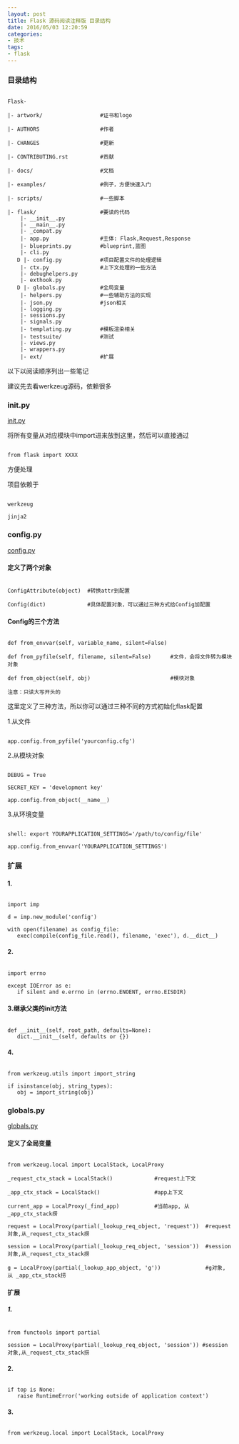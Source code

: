 ```yaml
---
layout: post
title: Flask 源码阅读注释版 目录结构
date: 2016/05/03 12:20:59
categories: 
- 技术
tags: 
- flask
---
```


### 目录结构

```

Flask-

|- artwork/                  #证书和logo

|- AUTHORS                   #作者

|- CHANGES                   #更新

|- CONTRIBUTING.rst          #贡献

|- docs/                     #文档

|- examples/                 #例子，方便快速入门

|- scripts/                  #一些脚本

|- flask/                    #要读的代码
    |- __init__.py
    |- __main__.py
    |- _compat.py
    |- app.py                #主体: Flask,Request,Response
    |- blueprints.py         #blueprint,蓝图
    |- cli.py
   D |- config.py            #项目配置文件的处理逻辑
    |- ctx.py                #上下文处理的一些方法
    |- debughelpers.py
    |- exthook.py
   D |- globals.py           #全局变量
    |- helpers.py            #一些辅助方法的实现
    |- json.py               #json相关
    |- logging.py
    |- sessions.py
    |- signals.py
    |- templating.py         #模板渲染相关
    |- testsuite/            #测试
    |- views.py
    |- wrappers.py
    |- ext/                  #扩展

```

以下以阅读顺序列出一些笔记

建议先去看werkzeug源码，依赖很多

### init.py

[init.py](https://github.com/pallets/flask/blob/master/flask/__init__.py)

将所有变量从对应模块中import进来放到这里，然后可以直接通过

```

from flask import XXXX

```

方便处理

项目依赖于

```

werkzeug

jinja2

```

### config.py

[config.py](https://github.com/pallets/flask/blob/master/flask/config.py)

#### 定义了两个对象

```

ConfigAttribute(object)  #转换attr到配置

Config(dict)             #具体配置对象，可以通过三种方式给Config加配置

```

#### Config的三个方法

```

def from_envvar(self, variable_name, silent=False)

def from_pyfile(self, filename, silent=False)      #文件，会将文件转为模块对象

def from_object(self, obj)                         #模块对象

注意：只读大写开头的

```

这里定义了三种方法，所以你可以通过三种不同的方式初始化flask配置

1.从文件

```

app.config.from_pyfile('yourconfig.cfg')

```

2.从模块对象

```

DEBUG = True

SECRET_KEY = 'development key'

app.config.from_object(__name__)

```

3.从环境变量

```

shell: export YOURAPPLICATION_SETTINGS='/path/to/config/file'

app.config.from_envvar('YOURAPPLICATION_SETTINGS')

```

### 扩展

#### 1.

```

import imp

d = imp.new_module('config')

with open(filename) as config_file:
   exec(compile(config_file.read(), filename, 'exec'), d.__dict__)

```

#### 2.

```

import errno

except IOError as e:
   if silent and e.errno in (errno.ENOENT, errno.EISDIR)

```

#### 3.继承父类的init方法

```

def __init__(self, root_path, defaults=None):
   dict.__init__(self, defaults or {})

```

#### 4.

```

from werkzeug.utils import import_string

if isinstance(obj, string_types):
   obj = import_string(obj)

```

### globals.py

[globals.py](https://github.com/pallets/flask/blob/master/flask/globals.py)

#### 定义了全局变量

```

from werkzeug.local import LocalStack, LocalProxy

_request_ctx_stack = LocalStack()             #request上下文 

_app_ctx_stack = LocalStack()                 #app上下文

current_app = LocalProxy(_find_app)           #当前app, 从 _app_ctx_stack捞

request = LocalProxy(partial(_lookup_req_object, 'request'))  #request对象,从_request_ctx_stack捞

session = LocalProxy(partial(_lookup_req_object, 'session'))  #session对象,从_request_ctx_stack捞

g = LocalProxy(partial(_lookup_app_object, 'g'))              #g对象, 从 _app_ctx_stack捞

```

#### 扩展

##### 1.

```

from functools import partial

session = LocalProxy(partial(_lookup_req_object, 'session')) #session对象,从_request_ctx_stack捞

```

#### 2.

```

if top is None:
   raise RuntimeError('working outside of application context')

```

#### 3.

```

from werkzeug.local import LocalStack, LocalProxy

```
